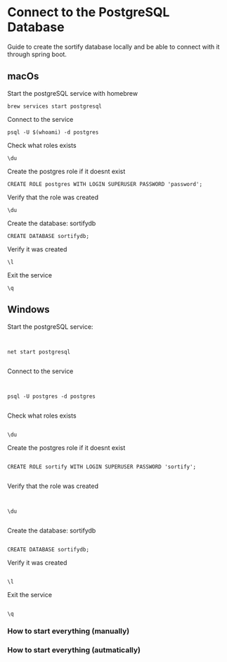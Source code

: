 # Connect to the PostgreSQL Database

Guide to create the sortify database locally and be able to connect with it through spring boot.

## macOs

Start the postgreSQL service with homebrew

```
brew services start postgresql
```

Connect to the service

```
psql -U $(whoami) -d postgres
```

Check what roles exists

```
\du
```

Create the postgres role if it doesnt exist

```
CREATE ROLE postgres WITH LOGIN SUPERUSER PASSWORD 'password';
```

Verify that the role was created

```
\du
```

Create the database: sortifydb

```
CREATE DATABASE sortifydb;
```

Verify it was created

```
\l
```

Exit the service

```
\q
```

## Windows

Start the postgreSQL service:

```


net start postgresql


```

Connect to the service

```


psql -U postgres -d postgres


```

Check what roles exists

```

\du

```

Create the postgres role if it doesnt exist

```

CREATE ROLE sortify WITH LOGIN SUPERUSER PASSWORD 'sortify';


```

Verify that the role was created

```


\du


```

Create the database: sortifydb

```

CREATE DATABASE sortifydb;

```

Verify it was created

```

\l

```

Exit the service

```

\q

```

### How to start everything (manually)

### How to start everything (autmatically)
